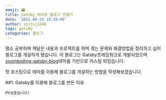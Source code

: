 ```yaml
---
emoji: 🗃
title: Gatsby 테마로 블로그 만들기
date: '2021-08-24 18:30:00'
author: sjsjsj1246
tags: gatsby
categories: 블로그
---
```


평소 공부하며 깨달은 내용과 프로젝트를 하며 겪는 문제와 해결방법을 정리하고 싶어 블로그를 개설하게 됐습니다.
이 블로그는 Gatsby프레임워크로 개발되었으며 [zoomkoding-gatsby-blog](https://github.com/zoomKoding/zoomkoding-gatsby-blog)테마를 기반으로 커스텀 되었습니다.

첫 포스팅으로 테마를 이용해 블로그를 개설하는 방법을 작성해보겠습니다.

##1. Gatsby를 이용해 블로그를 만든 이유

`❗️작성중입니다!`

```toc

```
